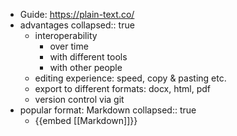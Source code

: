 - Guide: https://plain-text.co/
- advantages
  collapsed:: true
	- interoperability
		- over time
		- with different tools
		- with other people
	- editing experience: speed, copy & pasting etc.
	- export to different formats: docx, html, pdf
	- version control via git
- popular format: Markdown
  collapsed:: true
	- {{embed [[Markdown]]}}